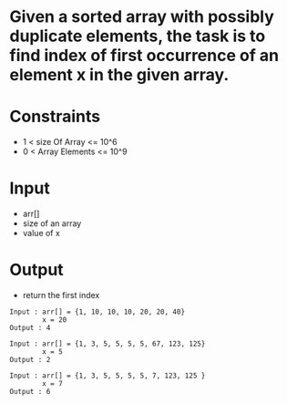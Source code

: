 # Given a sorted array with possibly duplicate elements, the task is to find index of first occurrence of an element x in the given array.

# Constraints

- 1 < size Of Array <= 10^6
- 0 < Array Elements <= 10^9

# Input

- arr[]
- size of an array
- value of x

# Output

- return the first index

```
Input : arr[] = {1, 10, 10, 10, 20, 20, 40}    
        x = 20
Output : 4

Input : arr[] = {1, 3, 5, 5, 5, 5, 67, 123, 125}    
        x = 5
Output : 2

Input : arr[] = {1, 3, 5, 5, 5, 5, 7, 123, 125 }    
        x = 7
Output : 6

 ```
